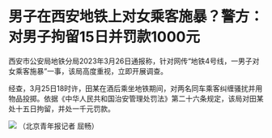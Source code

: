 # 男子在西安地铁上对女乘客施暴？警方：对男子拘留15日并罚款1000元

西安市公安局地铁分局2023年3月26日通报称，针对网传“地铁4号线，一男子对女乘客施暴”一事，该局高度重视，立即开展调查。

经查，3月25日18时许，田某在酒后乘坐地铁期间，对两名同车乘客纠缠骚扰并用物品投掷。依据《中华人民共和国治安管理处罚法》第二十六条规定，该局对田某处十五日拘留，并处一千元罚款。

![](https://inews.gtimg.com/news_bt/O3sVCRYr-bBXSiJGqY5ht7RBd26VL1dGmlTARfxFuIIHIAA/1000)
（北京青年报记者 屈畅）

